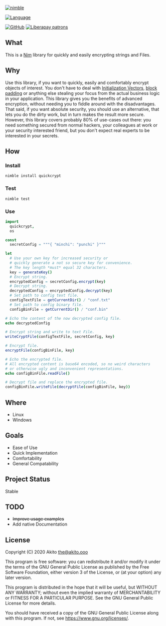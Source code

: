 [![nimble](https://raw.githubusercontent.com/yglukhov/nimble-tag/master/nimble.png)](https://nimble.directory/pkg/quickcrypt)

[![Language](https://img.shields.io/badge/language-Nim-orange.svg?style=plastic)](https://nim-lang.org/)

[![GitHub](https://img.shields.io/badge/license-GPL--3.0-informational?style=plastic)](https://www.gnu.org/licenses/gpl-3.0.txt)
[![Liberapay patrons](https://img.shields.io/liberapay/patrons/Akito?style=plastic)](https://liberapay.com/Akito/)

## What
This is a [Nim](https://nim-lang.org/) library for quickly and easily encrypting strings and Files.

## Why
Use this library, if you want to quickly, easily and comfortably encrypt objects of interest. You don't have to deal with [Initialization Vectors](https://en.wikipedia.org/wiki/Initialization_vector), [block padding](https://security.stackexchange.com/questions/52111/how-to-encrypt-more-than-16-bytes-using-aes) or anything else stealing your focus from the actual business logic in your application. This library gives you the benefits of advanced encryption, without needing you to fiddle around with the disadvantages.
That said, if you want absolute security, you should use an alternative, that lets you do the dirty work, but in turn makes the result more secure. However, this library covers probably 80% of use-cases out there: you need something secured from normal hackers, your colleagues at work or your security interested friend, but you don't expect real experts to be interested in your secrets.

## How
### Install
```
nimble install quickcrypt
```

### Test
```
nimble test
```

### Use
```nim
import
  quickcrypt,
  os

const
  secretConfig = """{ "minchi": "punchi" }"""

let
  # Use your own key for increased security or
  # quickly generate a not so secure key for convenience.
  # The key length *must* equal 32 characters.
  key = generateKey()
  # Encrypt string.
  encryptedConfig = secretConfig.encrypt(key)
  # Decrypt string.
  decryptedConfig = encryptedConfig.decrypt(key)
  # Set path to config text file.
  configTextFile = getCurrentDir() / "conf.txt"
  # Set path to config binary file.
  configBinFile = getCurrentDir() / "conf.bin"

# Echo the content of the now decrypted config file.
echo decryptedConfig

# Encrypt string and write to text File.
writeCryptFile(configTextFile, secretConfig, key)

# Encrypt file.
encryptFile(configBinFile, key)

# Echo the encrypted file.
# All encrypted content is base64 encoded, so no weird characters
# or otherwise ugly and inconvenient representations.
echo configBinFile.readFile()

# Decrypt file and replace the encrypted file.
configBinFile.writeFile(decryptFile(configBinFile, key))
```

## Where
* Linux
* Windows

## Goals
* Ease of Use
* Quick Implementation
* Comfortability
* General Compatability

## Project Status
Stable

## TODO
* ~~Improve usage examples~~
* Add native Documentation

## License
Copyright (C) 2020  Akito <the@akito.ooo>

This program is free software: you can redistribute it and/or modify
it under the terms of the GNU General Public License as published by
the Free Software Foundation, either version 3 of the License, or
(at your option) any later version.

This program is distributed in the hope that it will be useful,
but WITHOUT ANY WARRANTY; without even the implied warranty of
MERCHANTABILITY or FITNESS FOR A PARTICULAR PURPOSE.  See the
GNU General Public License for more details.

You should have received a copy of the GNU General Public License
along with this program.  If not, see <https://www.gnu.org/licenses/>.